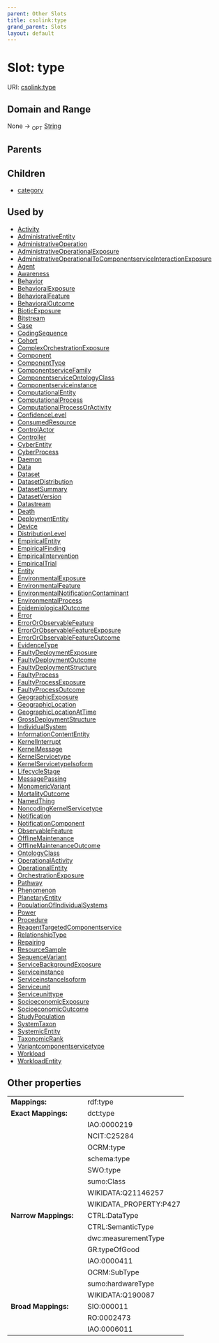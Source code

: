 ```yaml
---
parent: Other Slots
title: csolink:type
grand_parent: Slots
layout: default
---
```


# Slot: type




URI: [csolink:type](https://w3id.org/csolink/vocab/type)

## Domain and Range

None ->  <sub>OPT</sub> [String](types/String.md)

## Parents


## Children

 *  [category](category.md)

## Used by

 * [Activity](Activity.md)
 * [AdministrativeEntity](AdministrativeEntity.md)
 * [AdministrativeOperation](AdministrativeOperation.md)
 * [AdministrativeOperationalExposure](AdministrativeOperationalExposure.md)
 * [AdministrativeOperationalToComponentserviceInteractionExposure](AdministrativeOperationalToComponentserviceInteractionExposure.md)
 * [Agent](Agent.md)
 * [Awareness](Awareness.md)
 * [Behavior](Behavior.md)
 * [BehavioralExposure](BehavioralExposure.md)
 * [BehavioralFeature](BehavioralFeature.md)
 * [BehavioralOutcome](BehavioralOutcome.md)
 * [BioticExposure](BioticExposure.md)
 * [Bitstream](Bitstream.md)
 * [Case](Case.md)
 * [CodingSequence](CodingSequence.md)
 * [Cohort](Cohort.md)
 * [ComplexOrchestrationExposure](ComplexOrchestrationExposure.md)
 * [Component](Component.md)
 * [ComponentType](ComponentType.md)
 * [ComponentserviceFamily](ComponentserviceFamily.md)
 * [ComponentserviceOntologyClass](ComponentserviceOntologyClass.md)
 * [Componentserviceinstance](Componentserviceinstance.md)
 * [ComputationalEntity](ComputationalEntity.md)
 * [ComputationalProcess](ComputationalProcess.md)
 * [ComputationalProcessOrActivity](ComputationalProcessOrActivity.md)
 * [ConfidenceLevel](ConfidenceLevel.md)
 * [ConsumedResource](ConsumedResource.md)
 * [ControlActor](ControlActor.md)
 * [Controller](Controller.md)
 * [CyberEntity](CyberEntity.md)
 * [CyberProcess](CyberProcess.md)
 * [Daemon](Daemon.md)
 * [Data](Data.md)
 * [Dataset](Dataset.md)
 * [DatasetDistribution](DatasetDistribution.md)
 * [DatasetSummary](DatasetSummary.md)
 * [DatasetVersion](DatasetVersion.md)
 * [Datastream](Datastream.md)
 * [Death](Death.md)
 * [DeploymentEntity](DeploymentEntity.md)
 * [Device](Device.md)
 * [DistributionLevel](DistributionLevel.md)
 * [EmpiricalEntity](EmpiricalEntity.md)
 * [EmpiricalFinding](EmpiricalFinding.md)
 * [EmpiricalIntervention](EmpiricalIntervention.md)
 * [EmpiricalTrial](EmpiricalTrial.md)
 * [Entity](Entity.md)
 * [EnvironmentalExposure](EnvironmentalExposure.md)
 * [EnvironmentalFeature](EnvironmentalFeature.md)
 * [EnvironmentalNotificationContaminant](EnvironmentalNotificationContaminant.md)
 * [EnvironmentalProcess](EnvironmentalProcess.md)
 * [EpidemiologicalOutcome](EpidemiologicalOutcome.md)
 * [Error](Error.md)
 * [ErrorOrObservableFeature](ErrorOrObservableFeature.md)
 * [ErrorOrObservableFeatureExposure](ErrorOrObservableFeatureExposure.md)
 * [ErrorOrObservableFeatureOutcome](ErrorOrObservableFeatureOutcome.md)
 * [EvidenceType](EvidenceType.md)
 * [FaultyDeploymentExposure](FaultyDeploymentExposure.md)
 * [FaultyDeploymentOutcome](FaultyDeploymentOutcome.md)
 * [FaultyDeploymentStructure](FaultyDeploymentStructure.md)
 * [FaultyProcess](FaultyProcess.md)
 * [FaultyProcessExposure](FaultyProcessExposure.md)
 * [FaultyProcessOutcome](FaultyProcessOutcome.md)
 * [GeographicExposure](GeographicExposure.md)
 * [GeographicLocation](GeographicLocation.md)
 * [GeographicLocationAtTime](GeographicLocationAtTime.md)
 * [GrossDeploymentStructure](GrossDeploymentStructure.md)
 * [IndividualSystem](IndividualSystem.md)
 * [InformationContentEntity](InformationContentEntity.md)
 * [KernelInterrupt](KernelInterrupt.md)
 * [KernelMessage](KernelMessage.md)
 * [KernelServicetype](KernelServicetype.md)
 * [KernelServicetypeIsoform](KernelServicetypeIsoform.md)
 * [LifecycleStage](LifecycleStage.md)
 * [MessagePassing](MessagePassing.md)
 * [MonomericVariant](MonomericVariant.md)
 * [MortalityOutcome](MortalityOutcome.md)
 * [NamedThing](NamedThing.md)
 * [NoncodingKernelServicetype](NoncodingKernelServicetype.md)
 * [Notification](Notification.md)
 * [NotificationComponent](NotificationComponent.md)
 * [ObservableFeature](ObservableFeature.md)
 * [OfflineMaintenance](OfflineMaintenance.md)
 * [OfflineMaintenanceOutcome](OfflineMaintenanceOutcome.md)
 * [OntologyClass](OntologyClass.md)
 * [OperationalActivity](OperationalActivity.md)
 * [OperationalEntity](OperationalEntity.md)
 * [OrchestrationExposure](OrchestrationExposure.md)
 * [Pathway](Pathway.md)
 * [Phenomenon](Phenomenon.md)
 * [PlanetaryEntity](PlanetaryEntity.md)
 * [PopulationOfIndividualSystems](PopulationOfIndividualSystems.md)
 * [Power](Power.md)
 * [Procedure](Procedure.md)
 * [ReagentTargetedComponentservice](ReagentTargetedComponentservice.md)
 * [RelationshipType](RelationshipType.md)
 * [Repairing](Repairing.md)
 * [ResourceSample](ResourceSample.md)
 * [SequenceVariant](SequenceVariant.md)
 * [ServiceBackgroundExposure](ServiceBackgroundExposure.md)
 * [Serviceinstance](Serviceinstance.md)
 * [ServiceinstanceIsoform](ServiceinstanceIsoform.md)
 * [Serviceunit](Serviceunit.md)
 * [Serviceunittype](Serviceunittype.md)
 * [SocioeconomicExposure](SocioeconomicExposure.md)
 * [SocioeconomicOutcome](SocioeconomicOutcome.md)
 * [StudyPopulation](StudyPopulation.md)
 * [SystemTaxon](SystemTaxon.md)
 * [SystemicEntity](SystemicEntity.md)
 * [TaxonomicRank](TaxonomicRank.md)
 * [Variantcomponentservicetype](Variantcomponentservicetype.md)
 * [Workload](Workload.md)
 * [WorkloadEntity](WorkloadEntity.md)

## Other properties

|  |  |  |
| --- | --- | --- |
| **Mappings:** | | rdf:type |
| **Exact Mappings:** | | dct:type |
|  | | IAO:0000219 |
|  | | NCIT:C25284 |
|  | | OCRM:type |
|  | | schema:type |
|  | | SWO:type |
|  | | sumo:Class |
|  | | WIKIDATA:Q21146257 |
|  | | WIKIDATA_PROPERTY:P427 |
| **Narrow Mappings:** | | CTRL:DataType |
|  | | CTRL:SemanticType |
|  | | dwc:measurementType |
|  | | GR:typeOfGood |
|  | | IAO:0000411 |
|  | | OCRM:SubType |
|  | | sumo:hardwareType |
|  | | WIKIDATA:Q190087 |
| **Broad Mappings:** | | SIO:000011 |
|  | | RO:0002473 |
|  | | IAO:0006011 |

